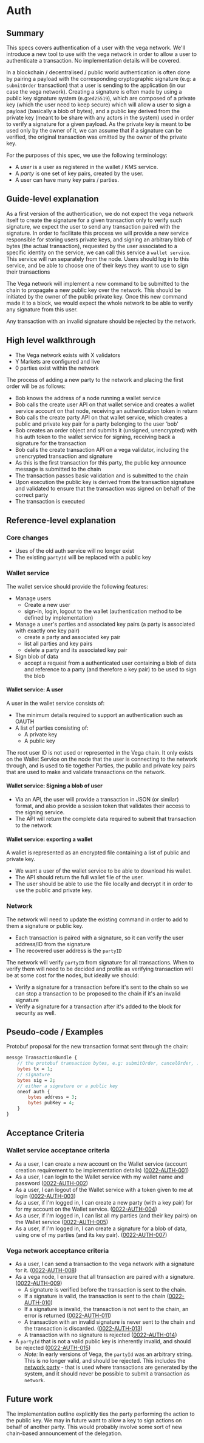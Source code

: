 # Auth

## Summary

This specs covers authentication of a user with the vega network.
We'll introduce a new tool to use with the vega network in order to allow a user to authenticate a transaction.
No implementation details will be covered.

In a blockchain / decentralised / public world authentication is often done by pairing a payload with the corresponding cryptographic signature (e.g: a `submitOrder` transaction) that a user is sending to the application (in our case the vega network).
Creating a signature is often made by using a public key signature system (e.g:`ed25519`), which are composed of a private key (which the user need to keep secure) which will allow a user to sign a payload (basically a blob of bytes), and a public key derived from the private key (meant to be share with any actors in the system) used in order to verify a signature for a given payload. As the private key is meant to be used only by the owner of it, we can assume that if a signature can be verified, the original transaction was emitted by the owner of the private key.

For the purposes of this spec, we use the following terminology:

- A _user_ is a user as registered in the wallet / KMS service.
- A _party_ is one set of key pairs, created by the user.
- A user can have many key pairs / parties.

## Guide-level explanation

As a first version of the authentication, we do not expect the vega network itself to create the signature for a given transaction only to verify such signature, we expect the user to send any transaction paired with the signature.
In order to facilitate this process we will provide a new service responsible for storing users private keys, and signing an arbitrary blob of bytes (the actual transaction), requested by the user associated to a specific identity on the service, we can call this service a `wallet service`. This service will run separately from the node.
Users should log in to this service, and be able to choose one of their keys they want to use to sign their transactions

The Vega network will implement a new command to be submitted to the chain to propagate a new public key over the network. This should be initiated by the owner of the public private key.
Once this new command made it to a block, we would expect the whole network to be able to verify any signature from this user.

Any transaction with an invalid signature should be rejected by the network.

## High level walkthrough

- The Vega network exists with X validators
- Y Markets are configured and live
- 0 parties exist within the network

The process of adding a new party to the network and placing the first order will be as follows:

- Bob knows the address of a node running a wallet service
- Bob calls the create user API on that wallet service and creates a wallet service account on that node, receiving an authentication token in return
- Bob calls the create party API on that wallet service, which creates a public and private key pair for a party belonging to the user 'bob'
- Bob creates an order object and submits it (unsigned, unencrypted) with his auth token to the wallet service for signing, receiving back a signature for the transaction
- Bob calls the create transaction API on a vega validator, including the unencrypted transaction and signature
- As this is the first transaction for this party, the public key announce message is submitted to the chain
- The transaction passes basic validation and is submitted to the chain
- Upon execution the public key is derived from the transaction signature and validated to ensure that the transaction was signed on behalf of the correct party
- The transaction is executed

## Reference-level explanation

### Core changes

- Uses of the old auth service will no longer exist
- The existing `partyId` will be replaced with a public key

### Wallet service

The wallet service should provide the following features:

- Manage users
  - Create a new user
  - sign-in, login, logout to the wallet (authentication method to be defined by implementation)
- Manage a user's parties and associated key pairs (a party is associated with exactly one key pair)
  - create a party and associated key pair
  - list all parties and key pairs
  - delete a party and its associated key pair
- Sign blob of data
  - accept a request from a authenticated user containing a blob of data and reference to a party (and therefore a key pair) to be used to sign the blob

#### Wallet service: A user

A user in the wallet service consists of:

- The minimum details required to support an authentication such as OAUTH
- A list of parties consisting of:
  - A private key
  - A public key

The root user ID is not used or represented in the Vega chain. It only exists on the Wallet Service on the node that the user is connecting to the network through, and is used to tie together Parties, the public and private key pairs that are used to make and validate transactions on the network.

#### Wallet service: Signing a blob of user

- Via an API, the user will provide a transaction in JSON (or similar) format, and also provide a session token that validates their access to the signing service.
- The API will return the complete data required to submit that transaction to the network

#### Wallet service: exporting a wallet

A wallet is represented as an encrypted file containing a list of public and private key.

- We want a user of the wallet service to be able to download his wallet.
- The API should return the full wallet file of the user.
- The user should be able to use the file locally and decrypt it in order to use the public and private key.

### Network

The network will need to update the existing command in order to add to them a signature or public key.

- Each transaction is paired with a signature, so it can verify the user address/ID from the signature
- The recovered user address is the `partyID`

The network will verify `partyID` from signature for all transactions.
When to verify them will need to be decided and profile as verifying transaction will be at some cost for the nodes, but ideally we should:

- Verify a signature for a transaction before it's sent to the chain so we can stop a transaction to be proposed to the chain if it's an invalid signature
- Verify a signature for a transaction after it's added to the block for security as well.

## Pseudo-code / Examples

Protobuf proposal for the new transaction format sent through the chain:

```proto
messge TransactionBundle {
	// the protobuf transaction bytes, e.g: submitOrder, cancelOrder, ...
	bytes tx = 1;
	// signature
	bytes sig = 2;
	// either a signature or a public key
	oneof auth {
		bytes address = 3;
		bytes pubKey = 4;
	}
}
```

## Acceptance Criteria

### Wallet service acceptance criteria

- As a user, I can create a new account on the Wallet service (account creation requirement to be implementation details)  (<a name="0022-AUTH-001" href="#0022-AUTH-001">0022-AUTH-001</a>)
- As a user, I can login to the Wallet service with my wallet name and password (<a name="0022-AUTH-002" href="#0022-AUTH-002">0022-AUTH-002</a>)
- As a user, I can logout of the Wallet service with a token given to me at login (<a name="0022-AUTH-003" href="#0022-AUTH-003">0022-AUTH-003</a>)
- As a user, if I'm logged in, I can create a new party (with a key pair) for for my account on the Wallet service. (<a name="0022-AUTH-004" href="#0022-AUTH-004">0022-AUTH-004</a>)
- As a user, if I'm logged in, I can list all my parties (and their key pairs) on the Wallet service (<a name="0022-AUTH-005" href="#0022-AUTH-005">0022-AUTH-005</a>)
- As a user, if I'm logged in, I can create a signature for a blob of data, using one of my parties (and its key pair). (<a name="0022-AUTH-007" href="#0022-AUTH-007">0022-AUTH-007</a>)

### Vega network acceptance criteria

- As a user, I can send a transaction to the vega network with a signature for it. (<a name="0022-AUTH-008" href="#0022-AUTH-008">0022-AUTH-008</a>)
- As a vega node, I ensure that all transaction are paired with a signature. (<a name="0022-AUTH-009" href="#0022-AUTH-009">0022-AUTH-009</a>)
  - A signature is verified before the transaction is sent to the chain.
  - If a signature is valid, the transaction is sent to the chain (<a name="0022-AUTH-010" href="#0022-AUTH-010">0022-AUTH-010</a>)
  - If a signature is invalid, the transaction is not sent to the chain, an error is returned (<a name="0022-AUTH-011" href="#0022-AUTH-011">0022-AUTH-011</a>)
  - A transaction with an invalid signature is never sent to the chain and the transaction is discarded. (<a name="0022-AUTH-013" href="#0022-AUTH-013">0022-AUTH-013</a>) 
  - A transaction with no signature is rejected (<a name="0022-AUTH-014" href="#0022-AUTH-014">0022-AUTH-014</a>)
- A `partyId` that is not a valid public key is inherently invalid, and should be rejected (<a name="0022-AUTH-015" href="#0022-AUTH-015">0022-AUTH-015</a>)
  - _Note:_ In early versions of Vega, the `partyId` was an arbitrary string. This is no longer valid, and should be rejected. This includes the [network party](./0017-PART-party.md#network-party) - that is used where transactions are generated by the system, and it should never be possible to submit a transaction as `network`.

## Future work

The implementation outline explicitly ties the party performing the action to the public key. We may in future want to allow
a key to sign actions on behalf of another party. This would probably involve some sort of new chain-based announcement of the
delegation.
